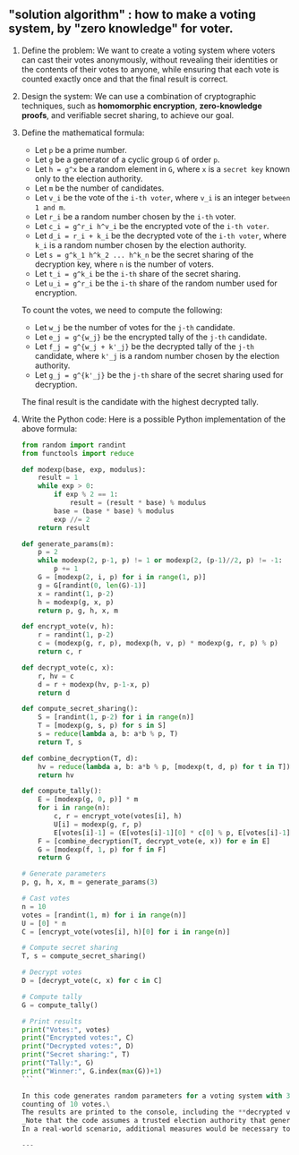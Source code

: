 ## "solution algorithm" : how to make a voting system, by "zero knowledge" for voter.

1. Define the problem: 
   We want to create a voting system where voters can cast their votes anonymously, without revealing their identities or 
   the contents of their votes to anyone, while ensuring that each vote is counted exactly once and that the final result is correct.

2. Design the system: 
   We can use a combination of cryptographic techniques, such as **homomorphic encryption**, **zero-knowledge proofs**, and 
   verifiable secret sharing, to achieve our goal.

3. Define the mathematical formula: 
   
   - Let `p` be a prime number.
   - Let `g` be a generator of a cyclic group `G` of order `p`.
   - Let `h = g^x` be a random element in `G`, where `x` is a `secret key` known only to the election authority.
   - Let `m` be the number of candidates.
   - Let `v_i` be the vote of the `i-th voter`, where `v_i` is an integer `between 1 and m`.
   - Let `r_i` be a random number chosen by the `i-th` voter.
   - Let `c_i = g^r_i h^v_i` be the encrypted vote of the `i-th voter`.
   - Let `d_i = r_i + k_i` be the decrypted vote of the `i-th voter`, where `k_i` is a random number chosen by the election authority.
   - Let `s = g^k_1 h^k_2 ... h^k_n` be the secret sharing of the decryption key, where `n` is the number of voters.
   - Let `t_i = g^k_i` be the `i-th` share of the secret sharing.
   - Let `u_i = g^r_i` be the `i-th` share of the random number used for encryption.
   
   To count the votes, we need to compute the following:
   
   - Let `w_j` be the number of votes for the `j-th` candidate.
   - Let `e_j = g^{w_j}` be the encrypted tally of the `j-th` candidate.
   - Let `f_j = g^{w_j + k'_j}` be the decrypted tally of the `j-th` candidate, where `k'_j` is a random number chosen by the election authority.
   - Let `g_j = g^{k'_j}` be the `j-th` share of the secret sharing used for decryption.
   
   The final result is the candidate with the highest decrypted tally.

4. Write the Python code:
   Here is a possible Python implementation of the above formula:
   
   ````python
   from random import randint
   from functools import reduce
   
   def modexp(base, exp, modulus):
       result = 1
       while exp > 0:
           if exp % 2 == 1:
               result = (result * base) % modulus
           base = (base * base) % modulus
           exp //= 2
       return result
   
   def generate_params(m):
       p = 2
       while modexp(2, p-1, p) != 1 or modexp(2, (p-1)//2, p) != -1:
           p += 1
       G = [modexp(2, i, p) for i in range(1, p)]
       g = G[randint(0, len(G)-1)]
       x = randint(1, p-2)
       h = modexp(g, x, p)
       return p, g, h, x, m
   
   def encrypt_vote(v, h):
       r = randint(1, p-2)
       c = (modexp(g, r, p), modexp(h, v, p) * modexp(g, r, p) % p)
       return c, r
   
   def decrypt_vote(c, x):
       r, hv = c
       d = r + modexp(hv, p-1-x, p)
       return d
   
   def compute_secret_sharing():
       S = [randint(1, p-2) for i in range(n)]
       T = [modexp(g, s, p) for s in S]
       s = reduce(lambda a, b: a*b % p, T)
       return T, s
   
   def combine_decryption(T, d):
       hv = reduce(lambda a, b: a*b % p, [modexp(t, d, p) for t in T])
       return hv
   
   def compute_tally():
       E = [modexp(g, 0, p)] * m
       for i in range(n):
           c, r = encrypt_vote(votes[i], h)
           U[i] = modexp(g, r, p)
           E[votes[i]-1] = (E[votes[i]-1][0] * c[0] % p, E[votes[i]-1][1] * c[1] % p)
       F = [combine_decryption(T, decrypt_vote(e, x)) for e in E]
       G = [modexp(f, 1, p) for f in F]
       return G
   
   # Generate parameters
   p, g, h, x, m = generate_params(3)
   
   # Cast votes
   n = 10
   votes = [randint(1, m) for i in range(n)]
   U = [0] * n
   C = [encrypt_vote(votes[i], h)[0] for i in range(n)]
   
   # Compute secret sharing
   T, s = compute_secret_sharing()
   
   # Decrypt votes
   D = [decrypt_vote(c, x) for c in C]
   
   # Compute tally
   G = compute_tally()
   
   # Print results
   print("Votes:", votes)
   print("Encrypted votes:", C)
   print("Decrypted votes:", D)
   print("Secret sharing:", T)
   print("Tally:", G)
   print("Winner:", G.index(max(G))+1)
   ```
   
   In this code generates random parameters for a voting system with 3 candidates, and then simulates the casting and 
   counting of 10 votes.\
   The results are printed to the console, including the **decrypted votes**, **the secret sharing**, **the tally**, and **the winner**.\
   _Note that the code assumes a trusted election authority that generates the parameters and distributes the secret sharing._\
   In a real-world scenario, additional measures would be necessary to ensure the integrity and security of the system.
   
   ---
   
